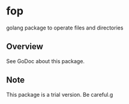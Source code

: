# fop
golang package to operate files and directories

## Overview
See GoDoc about this package.

## Note
This package is a trial version. Be careful.g